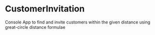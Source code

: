# CustomerInvitation
 Console App to find and invite customers within the given distance using great-circle distance formulae
